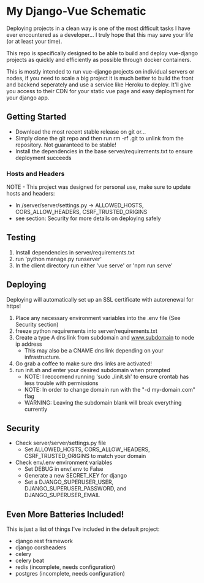 # My Django-Vue Schematic
Deploying projects in a clean way is one of the most difficult tasks I have ever encountered as a developer... I truly hope that this may save your life (or at least your time).

This repo is specifically designed to be able to build and deploy vue-django projects as quickly and efficiently as possible through docker containers. 

This is mostly intended to run vue-django projects on individual servers or nodes, if you need to scale a big project it is much better to build the front and backend seperately and use a service like Heroku to deploy. It'll give you access to their CDN for your static vue page and easy deployment for your django app.

## Getting Started
- Download the most recent stable release on git or...
- Simply clone the git repo and then run rm -rf .git to unlink from the repository. Not guaranteed to be stable!
- Install the dependencies in the base server/requirements.txt to ensure deployment succeeds

### Hosts and Headers
NOTE - This project was designed for personal use, make sure to update hosts and headers:
- In /server/server/settings.py -> ALLOWED_HOSTS, CORS_ALLOW_HEADERS, CSRF_TRUSTED_ORIGINS
- see section: Security for more details on deploying safely
 

## Testing
1. Install dependencies in server/requirements.txt
2. run 'python manage.py runserver'
2. In the client directory run either 'vue serve' or 'npm run serve'


## Deploying
Deploying will automatically set up an SSL certificate with autorenewal for https! 

1. Place any necessary environment variables into the .env file (See Security section)
2. freeze python requirements into server/requirements.txt
3. Create a type A dns link from subdomain and www.subdomain to node ip address
    - This may also be a CNAME dns link depending on your infrastructure.
4. Go grab a coffee to make sure dns links are activated!
5. run init.sh and enter your desired subdomain when prompted
    - NOTE: I reccomend running 'sudo ./init.sh' to ensure crontab has less trouble with permissions
    - NOTE: In order to change domain run with the "-d my-domain.com" flag
    - WARNING: Leaving the subdomain blank will break everything currently

## Security
- Check server/server/settings.py file
    - Set ALLOWED_HOSTS, CORS_ALLOW_HEADERS, CSRF_TRUSTED_ORIGINS to match your domain
- Check env/.env environment variables
    - Set DEBUG in env/.env to False
    - Generate a new SECRET_KEY for django
    - Set a DJANGO_SUPERUSER_USER, DJANGO_SUPERUSER_PASSWORD, and DJANGO_SUPERUSER_EMAIL


## Even More Batteries Included!
This is just a list of things I've included in the default project:
- django rest framework
- django corsheaders
- celery
- celery beat
- redis (incomplete, needs configuration)
- postgres (incomplete, needs configuration)
